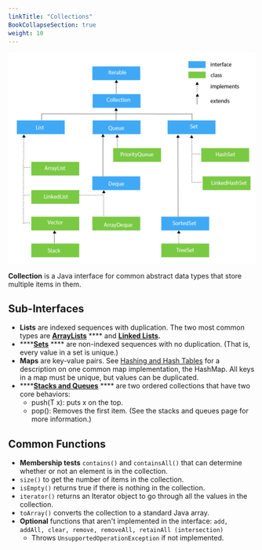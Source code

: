 ```yaml
---
linkTitle: "Collections"
BookCollapseSection: true
weight: 10
---
```


![An overview of all the Collections in Java.](<../../img/assets/image (3).png>)

**Collection** is a Java interface for common abstract data types that store multiple items in them.

## Sub-Interfaces

* **Lists** are indexed sequences with duplication. The two most common types are [**ArrayLists**](arrays.md#array-lists) **** and [**Linked Lists**](linked-lists.md)**.**
* ****[**Sets**](sets.md) **** are non-indexed sequences with no duplication. (That is, every value in a set is unique.)
* **Maps** are key-value pairs. See [Hashing and Hash Tables](../hashing.md) for a description on one common map implementation, the HashMap. All keys in a map must be unique, but values can be duplicated.
* ****[**Stacks and Queues**](stacks-and-queues.md) **** are two ordered collections that have two core behaviors:
  * push(T x): puts x on the top.
  * pop(): Removes the first item. (See the stacks and queues page for more information.)

## Common Functions

* **Membership tests** `contains()` and `containsAll()` that can determine whether or not an element is in the collection.
* `size()` to get the number of items in the collection.
* `isEmpty()` returns true if there is nothing in the collection.
* `iterator()` returns an Iterator object to go through all the values in the collection.
* `toArray()` converts the collection to a standard Java array.
* **Optional** functions that aren't implemented in the interface: `add, addAll, clear, remove, removeAll, retainAll (intersection)`
  * Throws `UnsupportedOperationException` if not implemented.
